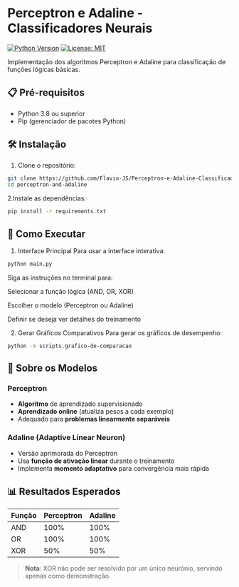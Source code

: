 # Perceptron e Adaline - Classificadores Neurais

[![Python Version](https://img.shields.io/badge/python-3.8%2B-blue)](https://www.python.org/)
[![License: MIT](https://img.shields.io/badge/License-MIT-yellow.svg)](https://opensource.org/licenses/MIT)

Implementação dos algoritmos Perceptron e Adaline para classificação de funções lógicas básicas.

## 📋 Pré-requisitos

- Python 3.8 ou superior
- Pip (gerenciador de pacotes Python)

## 🛠 Instalação

1. Clone o repositório:

```bash
git clone https://github.com/Flavio-JS/Perceptron-e-Adaline-Classificadores-Neurais.git
cd perceptron-and-adaline
```

2.Instale as dependências:

```bash
pip install -r requirements.txt
```

## 🚀 Como Executar

1. Interface Principal
   Para usar a interface interativa:

```bash
python main.py
```

Siga as instruções no terminal para:

Selecionar a função lógica (AND, OR, XOR)

Escolher o modelo (Perceptron ou Adaline)

Definir se deseja ver detalhes do treinamento

2. Gerar Gráficos Comparativos
   Para gerar os gráficos de desempenho:

```bash
python -m scripts.grafico-de-comparacao
```

## 🧠 Sobre os Modelos

### Perceptron
- **Algoritmo** de aprendizado supervisionado
- **Aprendizado online** (atualiza pesos a cada exemplo)
- Adequado para **problemas linearmente separáveis**

### Adaline (Adaptive Linear Neuron)
- Versão aprimorada do Perceptron
- Usa **função de ativação linear** durante o treinamento
- Implementa **momento adaptativo** para convergência mais rápida

## 📊 Resultados Esperados

| Função | Perceptron | Adaline |
|--------|-----------|---------|
| AND    | 100%      | 100%    |
| OR     | 100%      | 100%    |
| XOR    | 50%       | 50%     |

> **Nota**: XOR não pode ser resolvido por um único neurônio, servindo apenas como demonstração.